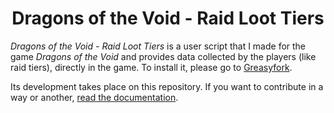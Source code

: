 <div align="center">

# Dragons of the Void - Raid Loot Tiers

</div>

*Dragons of the Void - Raid Loot Tiers* is a user script that I made for the game *Dragons of the Void* and provides data collected by the players (like raid tiers), directly in the game. To install it, please go to [Greasyfork](https://greasyfork.org/en/scripts/450685-dragons-of-the-void-raid-loot-tiers).

Its development takes place on this repository. If you want to contribute in a way or another, [read the documentation](CONTRIBUTING.md).
